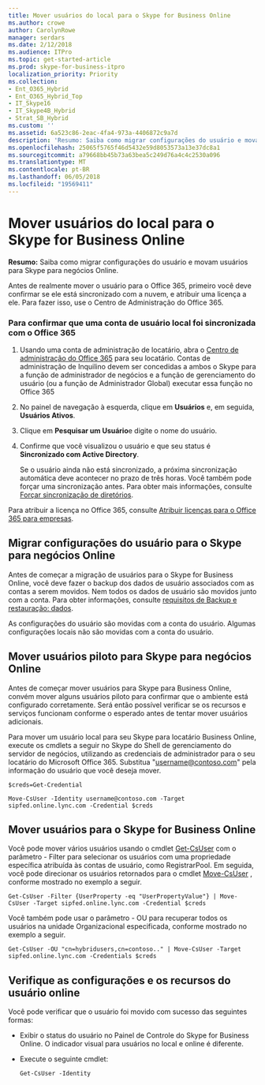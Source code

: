 ```yaml
---
title: Mover usuários do local para o Skype for Business Online
ms.author: crowe
author: CarolynRowe
manager: serdars
ms.date: 2/12/2018
ms.audience: ITPro
ms.topic: get-started-article
ms.prod: skype-for-business-itpro
localization_priority: Priority
ms.collection:
- Ent_O365_Hybrid
- Ent_O365_Hybrid_Top
- IT_Skype16
- IT_Skype4B_Hybrid
- Strat_SB_Hybrid
ms.custom: ''
ms.assetid: 6a523c86-2eac-4fa4-973a-4406872c9a7d
description: 'Resumo: Saiba como migrar configurações do usuário e movam usuários para Skype para negócios Online.'
ms.openlocfilehash: 25065f5765f46d5432e59d8053573a13e37dc8a1
ms.sourcegitcommit: a79668bb45b73a63bea5c249d76a4c4c2530a096
ms.translationtype: MT
ms.contentlocale: pt-BR
ms.lasthandoff: 06/05/2018
ms.locfileid: "19569411"
---
```

# <a name="move-users-from-on-premises-to-skype-for-business-online"></a>Mover usuários do local para o Skype for Business Online
 
**Resumo:** Saiba como migrar configurações do usuário e movam usuários para Skype para negócios Online.
  
Antes de realmente mover o usuário para o Office 365, primeiro você deve confirmar se ele está sincronizado com a nuvem, e atribuir uma licença a ele. Para fazer isso, use o Centro de Administração do Office 365.
  
### <a name="to-confirm-that-an-on-premises-user-account-has-been-synchronized-with-office-365"></a>Para confirmar que uma conta de usuário local foi sincronizada com o Office 365

1. Usando uma conta de administração de locatário, abra o [Centro de administração do Office 365](https://portal.office.com/) para seu locatário.  Contas de administração de Inquilino devem ser concedidas a ambos o Skype para a função de administrador de negócios e a função de gerenciamento do usuário (ou a função de Administrador Global) executar essa função no Office 365
    
2. No painel de navegação à esquerda, clique em **Usuários** e, em seguida, **Usuários Ativos**.
    
3. Clique em **Pesquisar um Usuário**e digite o nome do usuário.
    
4. Confirme que você visualizou o usuário e que seu status é **Sincronizado com Active Directory**.
    
    Se o usuário ainda não está sincronizado, a próxima sincronização automática deve acontecer no prazo de três horas. Você também pode forçar uma sincronização antes. Para obter mais informações, consulte [Forçar sincronização de diretórios](https://msdn.microsoft.com/en-us/library/azure/jj151771.aspx).
    
Para atribuir a licença no Office 365, consulte [Atribuir licenças para o Office 365 para empresas](https://support.office.com/en-us/article/Assign-or-unassign-licenses-for-Office-365-for-business-997596b5-4173-4627-b915-36abac6786dc).
  
## <a name="migrate-user-settings-to-skype-for-business-online"></a>Migrar configurações do usuário para o Skype para negócios Online

Antes de começar a migração de usuários para o Skype for Business Online, você deve fazer o backup dos dados de usuário associados com as contas a serem movidos. Nem todos os dados de usuário são movidos junto com a conta. Para obter informações, consulte [requisitos de Backup e restauração: dados](http://technet.microsoft.com/library/ecfb8e4d-cb4f-476d-9772-4486bd683c04.aspx).
  
As configurações do usuário são movidas com a conta do usuário. Algumas configurações locais não são movidas com a conta do usuário.
  
## <a name="move-pilot-users-to-skype-for-business-online"></a>Mover usuários piloto para Skype para negócios Online

Antes de começar mover usuários para Skype para Business Online, convém mover alguns usuários piloto para confirmar que o ambiente está configurado corretamente. Será então possível verificar se os recursos e serviços funcionam conforme o esperado antes de tentar mover usuários adicionais.
  
Para mover um usuário local para seu Skype para locatário Business Online, execute os cmdlets a seguir no Skype do Shell de gerenciamento do servidor de negócios, utilizando as credenciais de administrador para o seu locatário do Microsoft Office 365. Substitua "username@contoso.com" pela informação do usuário que você deseja mover.
  
```
$creds=Get-Credential
```

```
Move-CsUser -Identity username@contoso.com -Target sipfed.online.lync.com -Credential $creds 
```

## <a name="move-users-to-skype-for-business-online"></a>Mover usuários para o Skype for Business Online

Você pode mover vários usuários usando o cmdlet [Get-CsUser](https://docs.microsoft.com/powershell/module/skype/get-csuser?view=skype-ps) com o parâmetro - Filter para selecionar os usuários com uma propriedade específica atribuída às contas de usuário, como RegistrarPool. Em seguida, você pode direcionar os usuários retornados para o cmdlet [Move-CsUser](https://docs.microsoft.com/powershell/module/skype/move-csuser?view=skype-ps) , conforme mostrado no exemplo a seguir.
  
```
Get-CsUser -Filter {UserProperty -eq "UserPropertyValue"} | Move-CsUser -Target sipfed.online.lync.com -Credential $creds 
```

Você também pode usar o parâmetro - OU para recuperar todos os usuários na unidade Organizacional especificada, conforme mostrado no exemplo a seguir.
  
```
Get-CsUser -OU "cn=hybridusers,cn=contoso.." | Move-CsUser -Target sipfed.online.lync.com -Credentials $creds 
```

## <a name="verify-online-user-settings-and-features"></a>Verifique as configurações e os recursos do usuário online

Você pode verificar que o usuário foi movido com sucesso das seguintes formas:
  
- Exibir o status do usuário no Painel de Controle do Skype for Business Online. O indicador visual para usuários no local e online é diferente.
    
- Execute o seguinte cmdlet:
    
  ```
  Get-CsUser -Identity
  ```